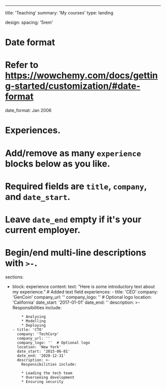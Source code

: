 ---
title: 'Teaching'
summary: 'My courses'
type: landing

design:
  spacing: '5rem'

# Date format
#   Refer to https://wowchemy.com/docs/getting-started/customization/#date-format
date_format: Jan 2006

# Experiences.
#   Add/remove as many `experience` blocks below as you like.
#   Required fields are `title`, `company`, and `date_start`.
#   Leave `date_end` empty if it's your current employer.
#   Begin/end multi-line descriptions with `>-`.
sections:
  - block: experience
    content:
      text: "Here is some introductory text about my experience."  # Added text field
      experiences:
        - title: 'CEO'
          company: 'GenCoin'
          company_url: ''
          company_logo: ''  # Optional logo
          location: 'California'
          date_start: '2017-01-01'
          date_end: ''
          description: >-
            Responsibilities include:
            
            * Analysing
            * Modelling
            * Deploying
        - title: 'CTO'
          company: 'TechCorp'
          company_url: ''
          company_logo: ''  # Optional logo
          location: 'New York'
          date_start: '2015-06-01'
          date_end: '2020-12-31'
          description: >-
            Responsibilities include:
            
            * Leading the tech team
            * Overseeing development
            * Ensuring security
